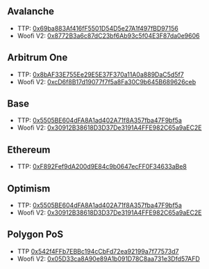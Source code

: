 ## Avalanche

- TTP: [0x69ba883Af416fF5501D54D5e27A1f497fBD97156](https://snowtrace.io/address/0x69ba883Af416fF5501D54D5e27A1f497fBD97156)
- Woofi V2: [0x8772B3a6c87dC23bf6Ab93c5f04E3F87da0e9606](https://snowtrace.io/address/0x8772B3a6c87dC23bf6Ab93c5f04E3F87da0e9606)

## Arbitrum One

- TTP: [0x8bAF33E755Ee29E5E37F370a11A0a889DaC5d5f7](https://arbiscan.io/address/0x8bAF33E755Ee29E5E37F370a11A0a889DaC5d5f7)
- Woofi V2: [0xcD6f8B17d19077f7f5a8Fa30C9b645B689626ceb](https://arbiscan.io/address/0xcD6f8B17d19077f7f5a8Fa30C9b645B689626ceb)

## Base

- TTP: [0x5505BE604dFA8A1ad402A71f8A357fba47F9bf5a](https://basescan.org/address/0x5505BE604dFA8A1ad402A71f8A357fba47F9bf5a)
- Woofi V2: [0x30912B38618D3D37De3191A4FFE982C65a9aEC2E](https://arbiscan.io/address/0x30912B38618D3D37De3191A4FFE982C65a9aEC2E)

## Ethereum
- TTP: [0xF892Fef9dA200d9E84c9b0647ecFF0F34633aBe8](https://etherscan.io/address/0xf892fef9da200d9e84c9b0647ecff0f34633abe8)


## Optimism

- TTP: [0x5505BE604dFA8A1ad402A71f8A357fba47F9bf5a](https://optimistic.etherscan.io/address/0x5505be604dfa8a1ad402a71f8a357fba47f9bf5a)
- Woofi V2: [0x30912B38618D3D37De3191A4FFE982C65a9aEC2E](https://optimistic.etherscan.io/address/0x30912b38618d3d37de3191a4ffe982c65a9aec2e)
  
## Polygon PoS

- TTP [0x542f4FFb7EBBc194cCbFd72ea92199a7f77573d7](https://polygonscan.com/address/0x542f4FFb7EBBc194cCbFd72ea92199a7f77573d7)
- Woofi V2: [0x05D33ca8A90e89A1b091D78C8aa731e3Dfd57AFD](https://polygonscan.com/address/0x05D33ca8A90e89A1b091D78C8aa731e3Dfd57AFD)